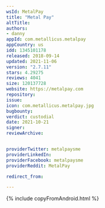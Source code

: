 ```yaml
---
wsId: MetalPay
title: "Metal Pay"
altTitle: 
authors:
- danny
appId: com.metallicus.metalpay
appCountry: us
idd: 1345101178
released: 2018-09-14
updated: 2021-11-06
version: "2.7.11"
stars: 4.29275
reviews: 4041
size: 120137728
website: https://metalpay.com
repository: 
issue: 
icon: com.metallicus.metalpay.jpg
bugbounty: 
verdict: custodial
date: 2021-10-21
signer: 
reviewArchive:


providerTwitter: metalpaysme
providerLinkedIn: 
providerFacebook: metalpaysme
providerReddit: MetalPay

redirect_from:

---
```


{% include copyFromAndroid.html %}

